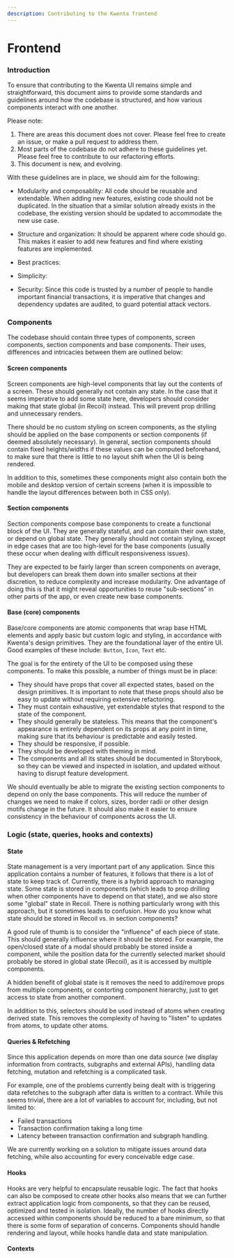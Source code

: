 ```yaml
---
description: Contributing to the Kwenta frontend
---
```


# Frontend

### Introduction

To ensure that contributing to the Kwenta UI remains simple and straightforward, this document aims to provide some standards and guidelines around how the codebase is structured, and how various components interact with one another.

Please note:
1. There are areas this document does not cover. Please feel free to create an issue, or make a pull request to address them.
2. Most parts of the codebase do not adhere to these guidelines yet. Please feel free to contribute to our refactoring efforts.
3. This document is new, and evolving.

With these guidelines are in place, we should aim for the following:

- Modularity and composablity: All code should be reusable and extendable. When adding new features, existing code should not be duplicated. In the situation that a similar solution already exists in the codebase, the existing version should be updated to accommodate the new use case.

- Structure and organization: It should be apparent where code should go. This makes it easier to add new features and find where existing features are implemented.

- Best practices: 

- Simplicity: 

- Security: Since this code is trusted by a number of people to handle important financial transactions, it is imperative that changes and dependency updates are audited, to guard potential attack vectors.

### Components

The codebase should contain three types of components, screen components, section components and base components. Their uses, differences and intricacies between them are outlined below:

#### Screen components

Screen components are high-level components that lay out the contents of a screen. These should generally not contain any state. In the case that it seems imperative to add some state here, developers should consider making that state global (in Recoil) instead. This will prevent prop drilling and unnecessary renders.

There should be no custom styling on screen components, as the styling should be applied on the base components or section components (if deemed absolutely necessary). In general, section components should contain fixed heights/widths if these values can be computed beforehand, to make sure that there is little to no layout shift when the UI is being rendered.

In addition to this, sometimes these components might also contain both the mobile and desktop version of certain screens (when it is impossible to handle the layout differences between both in CSS only).

#### Section components

Section components compose base components to create a functional block of the UI. They are generally stateful, and can contain their own state, or depend on global state. They generally should not contain styling, except in edge cases that are too high-level for the base components (usually these occur when dealing with difficult responsiveness issues).

They are expected to be fairly larger than screen components on average, but developers can break them down into smaller sections at their discretion, to reduce complexity and increase modularity. One advantage of doing this is that it might reveal opportunities to reuse "sub-sections" in other parts of the app, or even create new base components.

#### Base (core) components

Base/core components are atomic components that wrap base HTML elements and apply basic but custom logic and styling, in accordance with Kwenta's design primitives. They are the foundational layer of the entire UI. Good examples of these include: `Button`, `Icon`, `Text` etc.

The goal is for the entirety of the UI to be composed using these components. To make this possible, a number of things must be in place:

- They should have props that cover all expected states, based on the design primitives. It is important to note that these props should also be easy to update without requiring extensive refactoring.
- They must contain exhaustive, yet extendable styles that respond to the state of the component.
- They should generally be stateless. This means that the component's appearance is entirely dependent on its props at any point in time, making sure that its behaviour is predictable and easily tested.
- They should be responsive, if possible.
- They should be developed with theming in mind.
- The components and all its states should be documented in Storybook, so they can be viewed and inspected in isolation, and updated without having to disrupt feature development.

We should eventually be able to migrate the existing section components to depend on only the base components. This will reduce the number of changes we need to make if colors, sizes, border radii or other design motifs change in the future. It should also make it easier to ensure consistency in the behaviour of components across the UI.

<!-- Make sure to discuss theming and responsiveness here. -->

### Logic (state, queries, hooks and contexts)

#### State

State management is a very important part of any application. Since this application contains a number of features, it follows that there is a lot of state to keep track of. Currently, there is a hybrid approach to managing state. Some state is stored in components (which leads to prop drilling when other components have to depend on that state), and we also store some "global" state in Recoil. There is nothing particularly wrong with this approach, but it sometimes leads to confusion. How do you know what state should be stored in Recoil vs. in section components?

A good rule of thumb is to consider the "influence" of each piece of state. This should generally influence where it should be stored. For example, the open/closed state of a modal should probably be stored inside a component, while the position data for the currently selected market should probably be stored in global state (Recoil), as it is accessed by multiple components.

A hidden benefit of global state is it removes the need to add/remove props from multiple components, or contorting component hierarchy, just to get access to state from another component.

In addition to this, selectors should be used instead of atoms when creating derived state. This removes the complexity of having to "listen" to updates from atoms, to update other atoms.


#### Queries & Refetching

Since this application depends on more than one data source (we display information from contracts, subgraphs and external APIs), handling data fetching, mutation and refetching is a complicated task.

For example, one of the problems currently being dealt with is triggering data refetches to the subgraph after data is written to a contract. While this seems trivial, there are a lot of variables to account for, including, but not limited to:

- Failed transactions
- Transaction confirmation taking a long time
- Latency between transaction confirmation and subgraph handling.

We are currently working on a solution to mitigate issues around data fetching, while also accounting for every conceivable edge case.

<!-- Discuss the RefetchContext -->

#### Hooks

Hooks are very helpful to encapsulate reusable logic. The fact that hooks can also be composed to create other hooks also means that we can further extract application logic from components, so that they can be reused, optimized and tested in isolation. Ideally, the number of hooks directly accessed within components should be reduced to a bare minimum, so that there is some form of separation of concerns. Components should handle rendering and layout, while hooks handle data and state manipulation.

#### Contexts

<!-- Generally should be used to hoist data that cannot be serialized in state, especially functions. A good example is the RefetchContext -->
